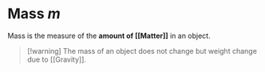 # Mass $m$

Mass is the measure of the **amount of [[Matter]]** in an object.

> [!warning] The mass of an object does not change but weight change due to [[Gravity]].